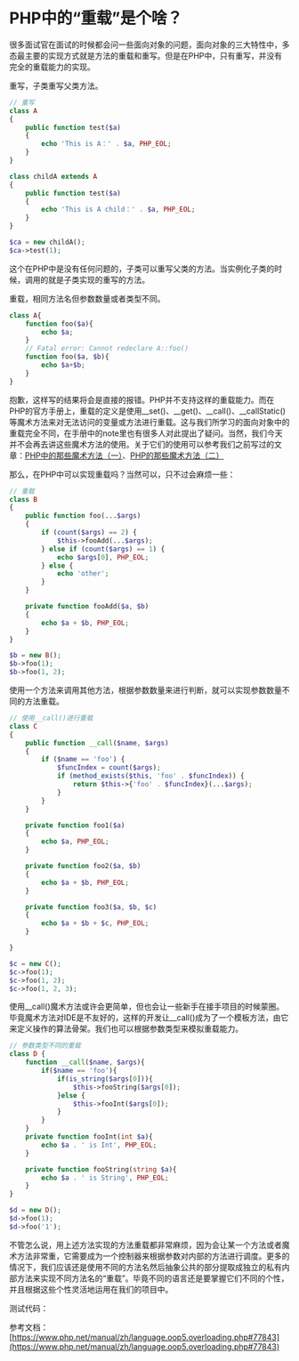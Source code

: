# PHP中的“重载”是个啥？

很多面试官在面试的时候都会问一些面向对象的问题，面向对象的三大特性中，多态最主要的实现方式就是方法的重载和重写。但是在PHP中，只有重写，并没有完全的重载能力的实现。

重写，子类重写父类方法。

```php
// 重写
class A
{
    public function test($a)
    {
        echo 'This is A：' . $a, PHP_EOL;
    }
}

class childA extends A
{
    public function test($a)
    {
        echo 'This is A child：' . $a, PHP_EOL;
    }
}

$ca = new childA();
$ca->test(1);
```

这个在PHP中是没有任何问题的，子类可以重写父类的方法。当实例化子类的时候，调用的就是子类实现的重写的方法。

重载，相同方法名但参数数量或者类型不同。

```php
class A{
    function foo($a){
        echo $a;
    }
    // Fatal error: Cannot redeclare A::foo()
    function foo($a, $b){
        echo $a+$b;
    }
}
```

抱歉，这样写的结果将会是直接的报错。PHP并不支持这样的重载能力。而在PHP的官方手册上，重载的定义是使用__set()、__get()、__call()、__callStatic()等魔术方法来对无法访问的变量或方法进行重载。这与我们所学习的面向对象中的重载完全不同，在手册中的note里也有很多人对此提出了疑问。当然，我们今天并不会再去讲这些魔术方法的使用。关于它们的使用可以参考我们之前写过的文章：[PHP中的那些魔术方法（一）](https://mp.weixin.qq.com/s/QXCH0ZttxhuEBLQWrjB2_A)、[PHP的那些魔术方法（二）](https://mp.weixin.qq.com/s/8WgQ3eVYKjGaEd2CwnB0Ww)

那么，在PHP中可以实现重载吗？当然可以，只不过会麻烦一些：

```php
// 重载
class B
{
    public function foo(...$args)
    {
        if (count($args) == 2) {
            $this->fooAdd(...$args);
        } else if (count($args) == 1) {
            echo $args[0], PHP_EOL;
        } else {
            echo 'other';
        }
    }

    private function fooAdd($a, $b)
    {
        echo $a + $b, PHP_EOL;
    }
}

$b = new B();
$b->foo(1);
$b->foo(1, 2);
```

使用一个方法来调用其他方法，根据参数数量来进行判断，就可以实现参数数量不同的方法重载。

```php
// 使用__call()进行重载
class C
{
    public function __call($name, $args)
    {
        if ($name == 'foo') {
            $funcIndex = count($args);
            if (method_exists($this, 'foo' . $funcIndex)) {
                return $this->{'foo' . $funcIndex}(...$args);
            }
        }
    }

    private function foo1($a)
    {
        echo $a, PHP_EOL;
    }

    private function foo2($a, $b)
    {
        echo $a + $b, PHP_EOL;
    }

    private function foo3($a, $b, $c)
    {
        echo $a + $b + $c, PHP_EOL;
    }

}

$c = new C();
$c->foo(1);
$c->foo(1, 2);
$c->foo(1, 2, 3);
```

使用__call()魔术方法或许会更简单，但也会让一些新手在接手项目的时候蒙圈。毕竟魔术方法对IDE是不友好的，这样的开发让__call()成为了一个模板方法，由它来定义操作的算法骨架。我们也可以根据参数类型来模拟重载能力。

```php
// 参数类型不同的重载
class D {
    function __call($name, $args){
        if($name == 'foo'){
            if(is_string($args[0])){
                $this->fooString($args[0]);
            }else {
                $this->fooInt($args[0]);
            }
        }
    }
    private function fooInt(int $a){
        echo $a . ' is Int', PHP_EOL;
    }

    private function fooString(string $a){
        echo $a . ' is String', PHP_EOL;
    }
}

$d = new D();
$d->foo(1);
$d->foo('1');
```

不管怎么说，用上述方法实现的方法重载都非常麻烦，因为会让某一个方法或者魔术方法非常重，它需要成为一个控制器来根据参数对内部的方法进行调度。更多的情况下，我们应该还是使用不同的方法名然后抽象公共的部分提取成独立的私有内部方法来实现不同方法名的“重载”。毕竟不同的语言还是要掌握它们不同的个性，并且根据这些个性灵活地运用在我们的项目中。

测试代码：
[]()

参考文档：
[https://www.php.net/manual/zh/language.oop5.overloading.php#77843](https://www.php.net/manual/zh/language.oop5.overloading.php#77843)
